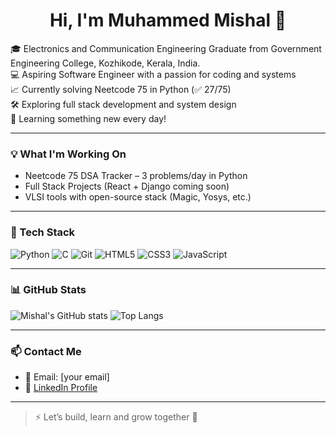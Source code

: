 <h1 align="center">Hi, I'm Muhammed Mishal 👋</h1>

🎓 Electronics and Communication Engineering Graduate from Government Engineering College, Kozhikode, Kerala, India.  
💻 Aspiring Software Engineer with a passion for coding and systems  
📈 Currently solving Neetcode 75 in Python (✅ 27/75)  
🛠️ Exploring full stack development and system design  
🌱 Learning something new every day!

---

### 💡 What I'm Working On

- Neetcode 75 DSA Tracker – 3 problems/day in Python
- Full Stack Projects (React + Django coming soon)
- VLSI tools with open-source stack (Magic, Yosys, etc.)

---

### 🚀 Tech Stack
![Python](https://img.shields.io/badge/Python-3776AB?style=flat-square&logo=python&logoColor=white)
![C](https://img.shields.io/badge/C-00599C?style=flat-square&logo=c&logoColor=white)
![Git](https://img.shields.io/badge/Git-F05032?style=flat-square&logo=git&logoColor=white)
![HTML5](https://img.shields.io/badge/HTML5-E34F26?style=flat-square&logo=html5&logoColor=white)
![CSS3](https://img.shields.io/badge/CSS3-1572B6?style=flat-square&logo=css3&logoColor=white)
![JavaScript](https://img.shields.io/badge/JavaScript-F7DF1E?style=flat-square&logo=javascript&logoColor=black)

---

### 📊 GitHub Stats
![Mishal's GitHub stats](https://github-readme-stats.vercel.app/api?username=mishalp789&show_icons=true&theme=radical)
![Top Langs](https://github-readme-stats.vercel.app/api/top-langs/?username=mishalp789&layout=compact&theme=radical)

---

### 📫 Contact Me
- 📧 Email: [your email]
- 🔗 [LinkedIn Profile](https://www.linkedin.com/in/YOUR-LINKEDIN)

---

> ⚡ Let’s build, learn and grow together 🚀

